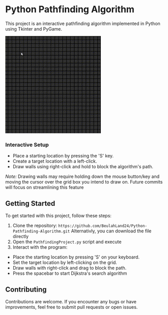 # Python Pathfinding Algorithm

This project is an interactive pathfinding algorithm implemented in Python using Tkinter and PyGame.

<div>
  <img src="Images/PathfindingGIF.gif" alt="Pathfinding GIF" style="width:300px">
</div>

### Interactive Setup

- Place a starting location by pressing the 'S' key.
- Create a target location with a left-click.
- Draw walls using right-click and hold to block the algorithm's path.

*Note:* Drawing walls may require holding down the mouse button/key and moving the cursor over the grid box you intend to draw on. Future commits will focus on streamlining this feature

## Getting Started

To get started with this project, follow these steps:

1. Clone the repository: `https://github.com/BeulahLand24/Python-Pathfinding-Algorithm.git` 
Alternativly, you can download the file directly 
2. Open the `PathfindingProject.py` script and execute
3. Interact with the program:

- Place the starting location by pressing 'S' on your keyboard.
- Set the target location by left-clicking on the grid.
- Draw walls with right-click and drag to block the path.
- Press the spacebar to start Dijkstra's search algorithm

## Contributing

Contributions are welcome. If you encounter any bugs or have improvements, feel free to submit pull requests or open issues.
